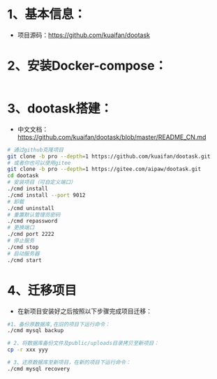 # 1、基本信息：

- 项目源码：https://github.com/kuaifan/dootask

# 2、安装Docker-compose：

```bash

```

# 3、dootask搭建：

- 中文文档：https://github.com/kuaifan/dootask/blob/master/README_CN.md

```bash
# 通过github克隆项目
git clone -b pro --depth=1 https://github.com/kuaifan/dootask.git
# 或者你也可以使用gitee
git clone -b pro --depth=1 https://gitee.com/aipaw/dootask.git
cd dootask
# 安装项目（可自定义端口）
./cmd install
./cmd install --port 9012
# 卸载
./cmd uninstall
# 重置默认管理员密码
./cmd repassword
# 更换端口
./cmd port 2222
# 停止服务
./cmd stop
# 启动服务器
./cmd start
```

# 4、迁移项目

- 在新项目安装好之后按照以下步骤完成项目迁移：

```bash
#1、备份原数据库,在旧的项目下运行命令：
./cmd mysql backup

# 2、将数据库备份文件及public/uploads目录拷贝至新项目：
cp -r xxx yyy

# 3、还原数据库至新项目，在新的项目下运行命令：
./cmd mysql recovery
```

